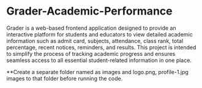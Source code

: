 # Grader-Academic-Performance
Grader is a web-based frontend application designed to provide an interactive platform for students and educators to view detailed academic information such as admit card, subjects, attendance, class rank, total percentage, recent notices, reminders, and results. This project is intended to simplify the process of tracking academic progress and ensures seamless access to all essential student-related information in one place.

**Create a separate folder named as images and logo.png, profile-1.jpg images to that folder before running the code.
